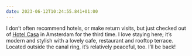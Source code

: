 ```yaml
---
date: 2023-06-12T10:24:55.841+01:00
---
```

I don’t often recommend hotels, or make return visits, but just checked out of [Hotel Casa](https://hotelcasa.nl) in Amsterdam for the third time. I love staying here; it’s modern and stylish with a lovely cafe, restaurant and rooftop terrace. Located outside the canal ring, it’s relatively peaceful, too. I’ll be back!
